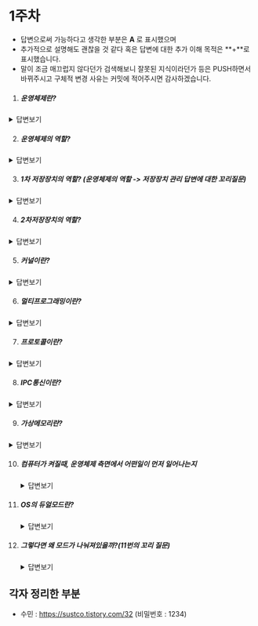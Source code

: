 # 1주차

* 답변으로써 가능하다고 생각한 부분은 **A** 로 표시했으며
* 추가적으로 설명해도 괜찮을 것 같다 혹은 답변에 대한 추가 이해 목적은 **+**로 표시했습니다.
* 말이 조금 매끄럽지 않다던가 검색해보니 잘못된 지식이라던가 등은 PUSH하면서 바뀌주시고 구체적 변경 사유는 커밋에 적어주시면 감사하겠습니다. 



1. ##### 운영체제란?

  <details>
      <summary>답변보기</summary>
      <p>A) 응용프로그램과 하드웨어 사이를 인터페이스, 즉 연결하는 시스템 소프트웨어<br>
  +) 하드웨어를 제어하는 소프트웨어</p>
  </details>

2. ##### 운영체제의 역할?

  <details>
      <summary>답변보기</summary>
      <p>A1) 프로세스관리, 저장장치 관리, 네트워킹, 사용자 관리, 디바이스 드라이버 등<br>
  A2) 컴퓨터 시스템의 자원을 효율적으로 관리해주며 사용자가 편리하게 컴퓨터를 사용하게 도와줌</p>
  </details>

3. ##### 1차 저장장치의 역할? (운영체제의 역할 -> 저장장치 관리 답변에 대한 꼬리질문)

  <details>
      <summary>답변보기</summary>
      <p>A) 프로세스에 할당하는 메모리 영역의 할당과 해제, 각 메모리 영역간의 침범을 방지, 메인 메모리의 효율적 사용을 위하여 가상 메모리도 제공</p>
  </details>

4. ##### 2차저장장치의 역할?

  <details>
      <summary>답변보기</summary>
      <p>A) 파일 형식의 데이터 저장과 데이터 관리를 위한 파일 시스템 관리</p>
  </details>

5. ##### 커널이란?

  <details>
      <summary>답변보기</summary>
      <p>A) 메모리에 상주하는 운영체제의 핵심부분(즉,운영체제 중 항상 필요한 부분)이며 메모리관리, 프로세스 관리, 자원 관리 등의 역할을 함<br>
  +) OS가 항상 메모리에 상주하고 있기에는 효율성이 떨어지기 때문에, OS에서 늘 필요한 부분만 메모리에 올려놓게 된다. 거기서 OS에서 늘 필요한 부분이 커널</p>
  </details>

6. ##### 멀티프로그래밍이란?

  <details>
      <summary>답변보기</summary>
      <p>A) 여러 개의 프로세스가 동시에 메모리에 올라가 있는 것.<br>
  +) CPU 사용 효율의 증가</p>
  </details>

7. ##### 프로토콜이란?

  <details>
      <summary>답변보기</summary>
      <p>A1) 데이터 통신을 원활하게 하기 위해 필요한 통신 규약. 신호 송신의 순서. 데이터 표현법, 오류 검출법 등을 정함.<br>
  A2) 컴퓨터 간의 데이터 통신을 위한 통신 규약</p>
  </details>

8. ##### IPC통신이란?

  <details>
      <summary>답변보기</summary>
      <p>A1) 프로세스들 간의 의사소통하는 것<br>
  A2) 프로세스들끼리 서로 데이터를 주고받은 행위 또는 그에 대한 방법<br>
  +) 프로세스는 각 실행영역에서 `완전히 독립된 실행 객체` 이다. 서로 독립 되어 있으므로 다른 프로세스의 영향을 받지 않는다는 장점이 있으나, 독립되어 있는 경우는 다른말로 말하면 고립되어 있다고도 의미한다. 즉 서로 간의 통신이 어렵다는 문제가 있다. `커널` 의 IPC설비를 이용하여 통신을 할 수 있도록 도와준다.</p>
  </details>

9. ##### 가상메모리란?

  <details>
      <summary>답변보기</summary>
      <p>A) 가상 메모리는 메모리가 실제 메모리보다 많아 보이게 하는 기술로, 어떤 프로세스가 실행될 때 메모리에 해당 프로세스 전체가 올라가지 않더라도 실행이 가능하다는 점에 착안하여 고안되었음.</p>
  </details>

10. ##### 컴퓨터가 켜질때, 운영체제 측면에서 어떤일이 먼저 일어나는지

    <details>
        <summary>답변보기</summary>
        <p>A) 롬에 있는 '부트스트랩 로더' 코드를 메모리에서 실행해 OS가 실행되게 됨.<br>
    +) 롬은 비휘발성 메모리이기 때문에 전원이 없어도 데이터가 없어지지 않는다. </p>
    </details>

11. ##### OS의 듀얼모드란?

    <details>
        <summary>답변보기</summary>
        <p>A) 유저모드와 커널모드 </p>
    </details>

12. ##### 그렇다면 왜 모드가 나눠져있을까?(11번의 꼬리 질문)

    <details>
        <summary>답변보기</summary>
        <p>A) 사용자가 이상한 프로그램하지 않도록 막아주는 것도 운영체제의 몫이다. 따라서 커널모드에서만 직접적으로 하드웨어 제어 가능하며 유저모드에서 시스템콜을 할 시에만 커널모드로 넘어갈 수 있다. </p>
    </details>











## 각자 정리한 부분

* 수민 : https://sustco.tistory.com/32 (비밀번호 : 1234)
